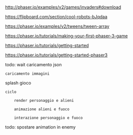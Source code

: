 http://phaser.io/examples/v2/games/invaders#download

https://flipboard.com/section/cool-robots-bJqdaa

https://phaser.io/examples/v2/tweens/tween-array

https://phaser.io/tutorials/making-your-first-phaser-3-game

https://phaser.io/tutorials/getting-started

https://phaser.io/tutorials/getting-started-phaser3

todo:
wait
	caricamento json
	
	caricamento immagini

splash gioco
	
	ciclo
	
		render personaggio e alieni
		
		animazione alieni e fuoco
		
		interazione personaggio e fuoco
		
todo:
spostare animation in enemy


